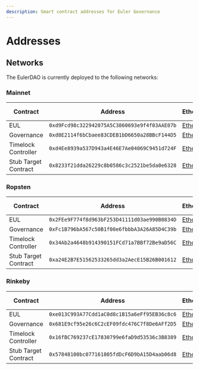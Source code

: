 ```yaml
---
description: Smart contract addresses for Euler Governance
---
```


# Addresses

## Networks

The EulerDAO is currently deployed to the following networks:

### Mainnet

| Contract | Address | Etherscan | Source Code |
|-------|------|------|------|
| EUL | `0xd9Fcd98c322942075A5C3860693e9f4f03AAE07b` | [Etherscan](https://etherscan.io/address/0xd9Fcd98c322942075A5C3860693e9f4f03AAE07b) | [GitHub](https://github.com/euler-xyz/euler-governance/blob/master/contracts/governance/Eul.sol) |
| Governance | `0xd8E2114f6bCbaee83CDEB1bD6650a28BBcF144D5` | [Etherscan](https://etherscan.io/address/0xd8E2114f6bCbaee83CDEB1bD6650a28BBcF144D5) | [GitHub](https://github.com/euler-xyz/euler-governance/blob/master/contracts/governance/Governance.sol) |
| Timelock Controller | `0xd4Ee8939a537D943a4E46E7Ae04069C9451d724F` | [Etherscan](https://etherscan.io/address/0xd4Ee8939a537D943a4E46E7Ae04069C9451d724F) | [GitHub](https://github.com/euler-xyz/euler-governance/blob/master/contracts/governance/TimelockController.sol) |
| Stub Target Contract | `0x8233f21dda26229c8b0586c3c2521be5da0e6328` | [Etherscan](https://etherscan.io/address/0x8233f21dda26229c8b0586c3c2521be5da0e6328) | [GitHub](https://github.com/euler-xyz/euler-governance/blob/master/contracts/governance/StubEulerGovernance.sol) |

### Ropsten

| Contract | Address | Etherscan | Source Code |
|-------|------|------|------|
| EUL | `0x2FEe9F774f8d963bF253D41111d03ae990B0834D` | [Etherscan](https://ropsten.etherscan.io/address/0x2FEe9F774f8d963bF253D41111d03ae990B0834D) | [GitHub](https://github.com/euler-xyz/euler-governance/blob/master/contracts/governance/Eul.sol) |
| Governance | `0xFc1B796bA567c50B1f00e6fbbbA3A26A85D4C39b` | [Etherscan](https://ropsten.etherscan.io/address/0xFc1B796bA567c50B1f00e6fbbbA3A26A85D4C39b) | [GitHub](https://github.com/euler-xyz/euler-governance/blob/master/contracts/governance/Governance.sol) |
| Timelock Controller | `0x34Ab2a4648b914390151FCd71a7BBf72Be9aD56C` | [Etherscan](https://ropsten.etherscan.io/address/0x34Ab2a4648b914390151FCd71a7BBf72Be9aD56C) | [GitHub](https://github.com/euler-xyz/euler-governance/blob/master/contracts/governance/TimelockController.sol) |
| Stub Target Contract | `0xa24E2B7E51562533265dd3a2AecE15B26B001612` | [Etherscan](https://ropsten.etherscan.io/address/0xa24E2B7E51562533265dd3a2AecE15B26B001612) | [GitHub](https://github.com/euler-xyz/euler-governance/blob/master/contracts/governance/StubEulerGovernance.sol) |

### Rinkeby

| Contract | Address | Etherscan | Source Code |
|-------|------|------|------|
| EUL | `0xe013C993A77Cdd1aC0d8c1B15a6eFf95EB36c8c6` | [Etherscan](https://rinkeby.etherscan.io/address/0xe013C993A77Cdd1aC0d8c1B15a6eFf95EB36c8c6) | [GitHub](https://github.com/euler-xyz/euler-governance/blob/master/contracts/governance/Eul.sol) |
| Governance | `0x681E9cf95e26c6C2cEF09fdc476C7f8De6AFf2D5` | [Etherscan](https://rinkeby.etherscan.io/address/0x681E9cf95e26c6C2cEF09fdc476C7f8De6AFf2D5) | [GitHub](https://github.com/euler-xyz/euler-governance/blob/master/contracts/governance/Governance.sol) |
| Timelock Controller | `0x16fBC769237cE17830799e6faD9d53536c3B8389` | [Etherscan](https://rinkeby.etherscan.io/address/0x16fBC769237cE17830799e6faD9d53536c3B8389) | [GitHub](https://github.com/euler-xyz/euler-governance/blob/master/contracts/governance/TimelockController.sol) |
| Stub Target Contract | `0x57848100bc077161805fdDcF6D9bA15D4aab06d8` | [Etherscan](https://rinkeby.etherscan.io/address/0x57848100bc077161805fdDcF6D9bA15D4aab06d8) | [GitHub](https://github.com/euler-xyz/euler-governance/blob/master/contracts/governance/StubEulerGovernance.sol) |
